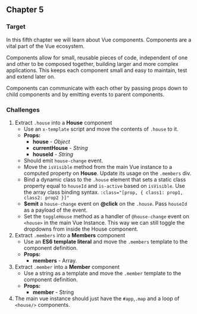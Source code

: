 ## Chapter 5

### Target

In this fifth chapter we will learn about Vue components. Components are a vital part of the Vue ecosystem.

Components allow for small, reusable pieces of code, independent of one and other to be composed together, building 
larger and more complex applications. This keeps each component small and easy to maintain, test and extend later on.

Components can communicate with each other by passing props down to child components and by emitting events to parent components.

### Challenges

1. Extract `.house` into a **House** component
    - Use an `x-template` script and move the contents of `.house` to it.
    - **Props:**
      - **house** - _Object_
      - **currentHouse** - _String_
      - **houseId** - _String_ 
    - Should emit `house-change` event.
    - Move the `isVisible` method from the main Vue instance to a computed property on **House**. Update its usage on the `.members` div.
    - Bind a dynamic class to the `.house` element that sets a static class property equal to `houseId` and `is-active` based on `isVisible`. Use the array class binding syntax. `:class="[prop, { class1: prop1, class2: prop2 }]"`
    - **$emit** a `house-change` event on **@click** on the `.house`. Pass `houseId` as a payload of the event.
    - Set the `toggleHouse` method as a handler of `@house-change` event on `<house>` in the main Vue Instance. This way we can still toggle the dropdowns from inside the House component.
2. Extract `.members` into a **Members** component
    - Use an **ES6 template literal** and move the `.members` template to the component definition.
    - **Props:**
      - **members** - Array.
3. Extract `.member` into a **Member** component
    - Use a string as a template and move the `.member` template to the component definition.
    - **Props:**
      - **member** - String
4. The main vue instance should just have the `#app`,`.map` and a loop of `<house/>` components.

